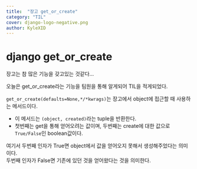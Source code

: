 ```yaml
---
title:  "장고 get_or_create"
category: "TIL"
cover: django-logo-negative.png
author: KyleXID
---
```

# django get_or_create

장고는 참 많은 기능을 갖고있는 것같다...

오늘은 get_or_create라는 기능을 팀원을 통해 알게되어 TIL을 적게되었다.

`get_or_create(defaults=None,*/*kwrags)`는 장고에서 object에 접근할 때 사용하는 메서드이다.  
- 이 메서드는 `(object, created)`라는 tuple을 반환한다.  
- 첫번째는 get을 통해 얻어오려는 값이며, 두번째는 create에 대한 값으로 `True/False`인 boolean값이다. 

여기서 두번째 인자가 True면 object에서 값을 얻어오지 못해서 생성해주었다는 의미이다.  
두번째 인자가 False면 기존에 있던 것을 얻어왔다는 것을 의미한다.
